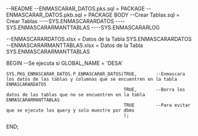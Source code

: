 --README
--ENMASCARAR_DATOS.pks.sql = PACKAGE
--ENMASCARAR_DATOS.pkb.sql = PACKAGE BODY
--Crear Tablas.sql = Crear Tablas
----SYS.ENMASCARARDATOS
----SYS.ENMASCARARMANTTABLAS
----SYS.ENMASCARARLOG

--ENMASCARARDATOS.xlsx = Datos de la Tabla SYS.ENMASCARARDATOS
--ENMASCARARMANTTABLAS.xlsx = Datos de la Tabla SYS.ENMASCARARMANTTABLAS

BEGIN
	--Se ejecuta si GLOBAL_NAME = 'DESA'
	
	SYS.PKG_ENMASCARAR_DATOS.P_ENMASCARAR_DATOS(TRUE,		--Enmascara los datos de las tablas y columnas que se encuentren en la tabla ENMASCARARDATOS
												TRUE,		--Borra los datos de las tablas que no se encuentren en la tabla ENMASCARARMANTTABLAS
												TRUE		--Para evitar que se ejecute los query y solo muestre por dbms
												);
END;
